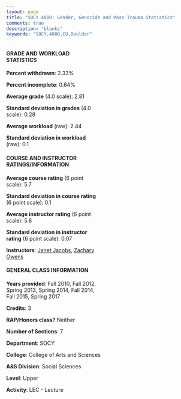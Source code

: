 ```yaml
---
layout: page
title: "SOCY 4000: Gender, Genocide and Mass Trauma Statistics"
comments: true
description: "blanks"
keywords: "SOCY,4000,CU,Boulder"
---
```

<head>
<script src="https://ajax.googleapis.com/ajax/libs/jquery/2.1.3/jquery.min.js"></script>
<script src="https://dl.dropboxusercontent.com/s/pc42nxpaw1ea4o9/highcharts.js?dl=0"></script>
<!-- <script src="../assets/js/highcharts.js"></script> -->
<style type="text/css">@font-face {
	font-family: "Bebas Neue";
	src: url(https://www.filehosting.org/file/details/544349/BebasNeue Regular.otf) format("opentype");
	}
	h1.Bebas { 
		font-family: "Bebas Neue", Verdana, Tahoma;
	}
</style>
</head>
<body>
	<div id="container" style="float: right; width: 45%; height: 88%; margin-left: 2.5%; margin-right: 2.5%;"></div>
	<script language="JavaScript">
		$(document).ready(function() {
		var chart = {type: 'column'};
		var title = {text: 'Grade Distribution'};
		var xAxis = {categories: ['A','B','C','D','F'],crosshair: true};
		var yAxis = {min: 0,title: {text: 'Percentage'}};
		var tooltip = {headerFormat: '<center><b><span style="font-size:20px">{point.key}</span></b></center>',
		               pointFormat: '<td style="padding:0"><b>{point.y:.1f}%</b></td>',
		               footerFormat: '</table>',shared: true,useHTML: true};
		var plotOptions = {column: {pointPadding: 0.0,borderWidth: 0}};  
		var credits = {enabled: false};var series= [{name: 'Percent',data: [32.33,28.89,31.51,4.91,2.35,]}];
		var json = {};
		json.chart = chart;
		json.title = title;
		json.tooltip = tooltip;
		json.xAxis = xAxis;
		json.yAxis = yAxis;  
		json.series = series;
		json.plotOptions = plotOptions;  
		json.credits = credits;
		$('#container').highcharts(json);
	});
	</script>
</body>
			   
#### GRADE AND WORKLOAD STATISTICS

**Percent withdrawn**: 2.33%

**Percent incomplete**: 0.64%

**Average grade** (4.0 scale): 2.81

**Standard deviation in grades** (4.0 scale): 0.28

**Average workload** (raw): 2.44

**Standard deviation in workload** (raw): 0.1

#### COURSE AND INSTRUCTOR RATINGS/INFORMATION

**Average course rating** (6 point scale): 5.7

**Standard deviation in course rating** (6 point scale): 0.1

**Average instructor rating** (6 point scale): 5.8

**Standard deviation in instructor rating** (6 point scale): 0.07

**Instructors**: <a href='../../instructors/Janet_Jacobs'>Janet Jacobs</a>, <a href='../../instructors/Zachary_Owens'>Zachary Owens</a>

#### GENERAL CLASS INFORMATION

**Years provided**: Fall 2010, Fall 2012, Spring 2013, Spring 2014, Fall 2014, Fall 2015, Spring 2017

**Credits**: 3

**RAP/Honors class?** Neither

**Number of Sections**: 7

**Department**: SOCY

**College**: College of Arts and Sciences

**A&S Division**: Social Sciences

**Level**: Upper

**Activity**: LEC - Lecture
